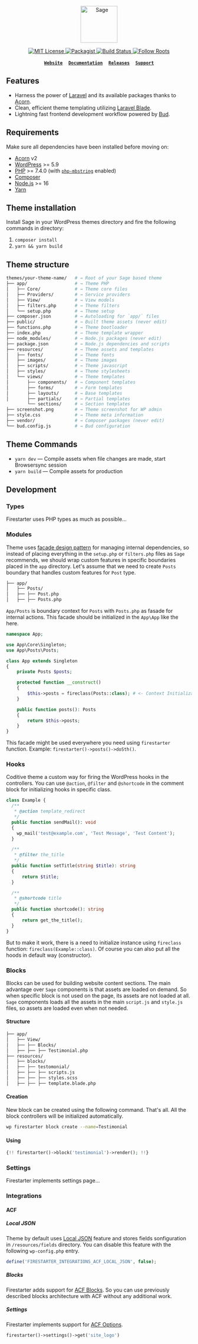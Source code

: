 <p align="center">
  <a href="https://roots.io/sage/">
    <img alt="Sage" src="https://cdn.roots.io/app/uploads/logo-sage.svg" height="100">
  </a>
</p>

<p align="center">
  <a href="LICENSE.md">
    <img alt="MIT License" src="https://img.shields.io/github/license/roots/sage?color=%23525ddc&style=flat-square" />
  </a>

  <a href="https://packagist.org/packages/roots/sage">
    <img alt="Packagist" src="https://img.shields.io/packagist/v/roots/sage.svg?style=flat-square" />
  </a>

  <a href="https://github.com/roots/sage/actions">
    <img alt="Build Status" src="https://img.shields.io/github/workflow/status/roots/sage/Main?style=flat-square" />
  </a>

  <a href="https://twitter.com/rootswp">
    <img alt="Follow Roots" src="https://img.shields.io/twitter/follow/rootswp.svg?style=flat-square&color=1da1f2" />
  </a>
</p>

<p align="center">
  <a href="https://roots.io/"><strong><code>Website</code></strong></a> &nbsp;&nbsp; <a href="https://docs.roots.io/sage/10.x/installation/"><strong><code>Documentation</code></strong></a> &nbsp;&nbsp; <a href="https://github.com/roots/sage/releases"><strong><code>Releases</code></strong></a> &nbsp;&nbsp; <a href="https://discourse.roots.io/"><strong><code>Support</code></strong></a>
</p>


## Features

- Harness the power of [Laravel](https://laravel.com) and its available packages thanks to [Acorn](https://github.com/roots/acorn).
- Clean, efficient theme templating utilizing [Laravel Blade](https://laravel.com/docs/master/blade).
- Lightning fast frontend development workflow powered by [Bud](https://bud.js.org/).

## Requirements

Make sure all dependencies have been installed before moving on:

- [Acorn](https://docs.roots.io/acorn/2.x/installation/) v2
- [WordPress](https://wordpress.org/) >= 5.9
- [PHP](https://secure.php.net/manual/en/install.php) >= 7.4.0 (with [`php-mbstring`](https://secure.php.net/manual/en/book.mbstring.php) enabled)
- [Composer](https://getcomposer.org/download/)
- [Node.js](http://nodejs.org/) >= 16
- [Yarn](https://yarnpkg.com/en/docs/install)

## Theme installation

Install Sage in your WordPress themes directory and fire the following commands in directory:

1. `composer install`
2. `yarn && yarn build`

## Theme structure

```sh
themes/your-theme-name/   # → Root of your Sage based theme
├── app/                  # → Theme PHP
│   ├── Core/             # → Theme core files
│   ├── Providers/        # → Service providers
│   ├── View/             # → View models
│   ├── filters.php       # → Theme filters
│   └── setup.php         # → Theme setup
├── composer.json         # → Autoloading for `app/` files
├── public/               # → Built theme assets (never edit)
├── functions.php         # → Theme bootloader
├── index.php             # → Theme template wrapper
├── node_modules/         # → Node.js packages (never edit)
├── package.json          # → Node.js dependencies and scripts
├── resources/            # → Theme assets and templates
│   ├── fonts/            # → Theme fonts
│   ├── images/           # → Theme images
│   ├── scripts/          # → Theme javascript
│   ├── styles/           # → Theme stylesheets
│   └── views/            # → Theme templates
│       ├── components/   # → Component templates
│       ├── forms/        # → Form templates
│       ├── layouts/      # → Base templates
│       ├── partials/     # → Partial templates
        └── sections/     # → Section templates
├── screenshot.png        # → Theme screenshot for WP admin
├── style.css             # → Theme meta information
├── vendor/               # → Composer packages (never edit)
└── bud.config.js         # → Bud configuration
```

##  Theme Commands

- `yarn dev` — Compile assets when file changes are made, start Browsersync session
- `yarn build` — Compile assets for production

## Development

### Types

Firestarter uses PHP types as much as possible...

### Modules

Theme uses [facade design pattern](https://refactoring.guru/design-patterns/facade/php/example) for managing internal dependencies, so instead of placing everything in the `setup.php` or `filters.php` files as `Sage` recommends, we should wrap custom features in specific boundaries placed in the `app` directory. Let's assume that we need to create `Posts` boundary that handles custom features for `Post` type. 

```sh
├── app/
│   ├── Posts/
│   ├── ├── Post.php
│   ├── ├── Posts.php
```

`App/Posts` is boundary context for `Posts` with `Posts.php` as fasade for internal actions. This facade should be initialized in the `App\App` like the here.

```php
namespace App;

use App\Core\Singleton;
use App\Posts\Posts;

class App extends Singleton
{
    private Posts $posts;

    protected function __construct()
    {
        $this->posts = fireclass(Posts::class); # <- Context Initialization
    }

    public function posts(): Posts
    {
        return $this->posts;
    }
}
```

This facade might be used everywhere you need using `firestarter` function. Example: `firestarter()->posts()->doSth()`.

### Hooks

Coditive theme a custom way for firing the WordPress hooks in the controllers. You can use `@action`, `@filter` and `@shortcode` in the comment block for initializing hooks in specific class.

```php
class Example {
  /**
   * @action template_redirect
   */
  public function sendMail(): void
  {
    wp_mail('test@example.com', 'Test Message', 'Test Content');
  }

  /**
   * @filter the_title
   */
  public function setTitle(string $title): string
  {
      return $title;
  }

  /**
   * @shortcode title
   */
  public function shortcode(): string
  {
      return get_the_title();
  }
}
```

But to make it work, there is a need to initialize instance using `fireclass` function: `fireclass(Example::class)`. Of course you can also put all the hoods in default way (constructor).

### Blocks

Blocks can be used for building website content sections. The main advantage over `Sage` components is that assets are loaded on demand. So when specific block is not used on the page, its assets are not loaded at all. `Sage` components loads all the assets in the main `script.js` and `style.js` files, so assets are loaded even when not needed.

#### Structure

```sh
├── app/
│   ├── View/
│   ├── ├── Blocks/
│   ├── ├── ├── Testimonial.php
├── resources/
│   ├── blocks/
│   ├── ├── testomonial/
│   ├── ├── ├── scripts.js
│   ├── ├── ├── styles.scss
│   ├── ├── ├── template.blade.php
```

#### Creation

New block can be created using the following command. That's all. All the block controllers will be initialized automatically.

```sh
wp firestarter block create --name=Testimonial
```

#### Using

```php
{!! firestarter()->block('testimonial')->render(); !!}
```

### Settings

Firestarter implements settings page...

### Integrations

#### ACF

##### Local JSON

Theme by default uses [Local JSON]() feature and stores fields sonfiguration in `/resources/fields` directory. You can disable this feature with the following `wp-config.php` entry.

```php
define('FIRESTARTER_INTEGRATIONS_ACF_LOCAL_JSON', false);
```

##### Blocks

Firestarter adds support for [ACF Blocks](https://www.advancedcustomfields.com/resources/blocks/). So you can use previously described blocks architecture with ACF without any additional work.

##### Settings

Firestarter implements support for [ACF Options](https://www.advancedcustomfields.com/resources/options-page/).

```php
firestarter()->settings()->get('site_logo')
```
